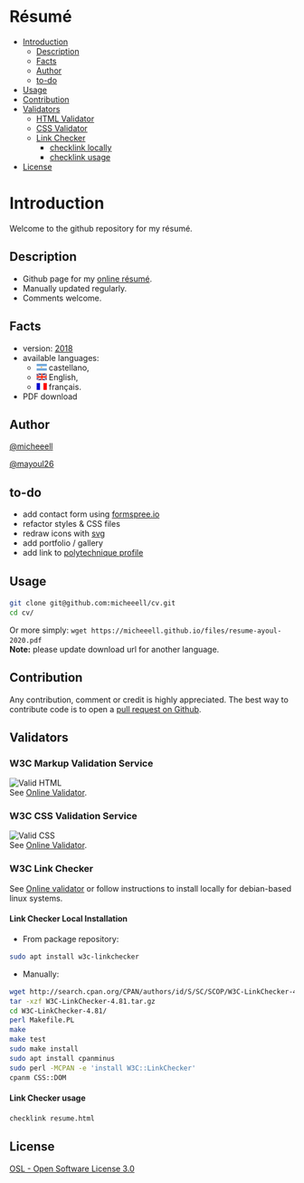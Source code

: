 Résumé
======

  + [Introduction](#introduction)
    + [Description](#description)
    + [Facts](#facts)
    + [Author](#author)
    + [to-do](#to-do)
  + [Usage](#usage)
  + [Contribution](#contribution)
  + [Validators](#validators)
    + [HTML Validator](#markup-validator)
    + [CSS Validator](#css-validator)
    + [Link Checker](#link-checker)
      + [checklink locally](#checklink-local)
      + [checklink usage](#checklink-usage)
  + [License](#license)

# Introduction
<a name="introduction"></a>
Welcome to the github repository for my résumé.

## Description ##
<a name="description"></a>
- Github page for my [online résumé](https://micheeell.github.io/cv/resume.html).
- Manually updated regularly.
- Comments welcome.

## Facts ##
<a name="facts"></a>
- version: [2018](https://github.com/micheeell/cv/tree/v2018)
- available languages:<br>
    - ![bandera argentina](./files/flag_ar.png) castellano,<br>
    - ![English flag](./files/flag_en.png) English,<br>
    - ![drapeau français](./files/flag_fr.png) français.
- PDF download

## Author ##
<a name="author"></a>
[@micheeell](https://twitter.com/micheeell)

[@mayoul26](https://twitter.com/mayoul26)

## to-do ##
<a name="to-do"></a>

- add contact form using [formspree.io](formspree.io)
- refactor styles & CSS files
- redraw icons with [svg](https://en.wikipedia.org/wiki/Scalable_Vector_Graphics)
- add portfolio / gallery
- add link to [polytechnique profile](https://ax.polytechnique.org/person/michael-ayoul/40834)


## Usage ##
<a name="usage"></a>

```bash
git clone git@github.com:micheeell/cv.git
cd cv/
```
Or more simply: `wget https://micheeell.github.io/files/resume-ayoul-2020.pdf`<br>
**Note:** please update download url for another language.

## Contribution ##
<a name="contribution"></a>
Any contribution, comment or credit is highly appreciated. The best way to contribute code is to open a [pull request on Github](https://help.github.com/articles/using-pull-requests).


## Validators ##
<a name="validators"></a>

### W3C Markup Validation Service ###
<a name="markup-validator"></a>

![Valid HTML](https://www.w3.org/Icons/WWW/w3c_home_nb.png)<br>
See [Online Validator](https://validator.w3.org/).

### W3C CSS Validation Service ###
<a name="css-validator"></a>

![Valid CSS](https://www.w3.org/Icons/valid-css.png)<br>
See [Online Validator](http://jigsaw.w3.org/css-validator/validator).


### W3C Link Checker ###
<a name="link-checker"></a>

See [Online validator](https://validator.w3.org/checklink) or follow instructions to install locally for debian-based linux systems.

#### Link Checker Local Installation ####
<a name="checklink-local"></a>

- From package repository:
```bash
sudo apt install w3c-linkchecker
```

- Manually:
```bash
wget http://search.cpan.org/CPAN/authors/id/S/SC/SCOP/W3C-LinkChecker-4.81.tar.gz
tar -xzf W3C-LinkChecker-4.81.tar.gz
cd W3C-LinkChecker-4.81/
perl Makefile.PL
make
make test
sudo make install
sudo apt install cpanminus
sudo perl -MCPAN -e 'install W3C::LinkChecker'
cpanm CSS::DOM
```

#### Link Checker usage ####
<a name="checklink-usage"></a>

```bash
checklink resume.html
```


License
---
<a name="license"></a>
[OSL - Open Software License 3.0](http://opensource.org/licenses/osl-3.0.php)
